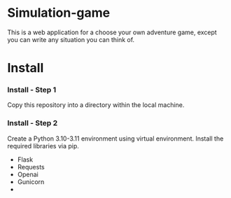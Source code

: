 # Simulation-game
This is a web application for a choose your own adventure game, except you can write any situation you can think of.


# Install
### Install - Step 1
  Copy this repository into a directory within the local machine.

### Install - Step 2
  Create a Python 3.10-3.11 environment using virtual environment.
  Install the required libraries via pip.
  - Flask
  - Requests
  - Openai
  - Gunicorn
  - 
